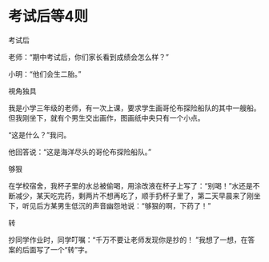 # 考试后等4则

考试后 

老师：“期中考试后，你们家长看到成绩会怎么样？” 

小明：“他们会生二胎。” 

視角独具 

我是小学三年级的老师，有一次上课，要求学生画哥伦布探险船队的其中一艘船。但我刚坐下，就有个男生交出画作，图画纸中央只有一个小点。 

“这是什么？”我问。 

他回答说：“这是海洋尽头的哥伦布探险船队。” 

够狠 

在学校宿舍，我杯子里的水总被偷喝，用涂改液在杯子上写了：“别喝！”水还是不断减少，某天吃完药，剩两片不想再吃了，顺手扔杯子里了，第二天早晨来了刚坐下，听见后方某男生低沉的声音幽怨地说：“够狠的啊，下药了！” 

转 

抄同学作业时，同学叮嘱：“千万不要让老师发现你是抄的！ ”我想了一想，在答案的后面写了一个“转”字。